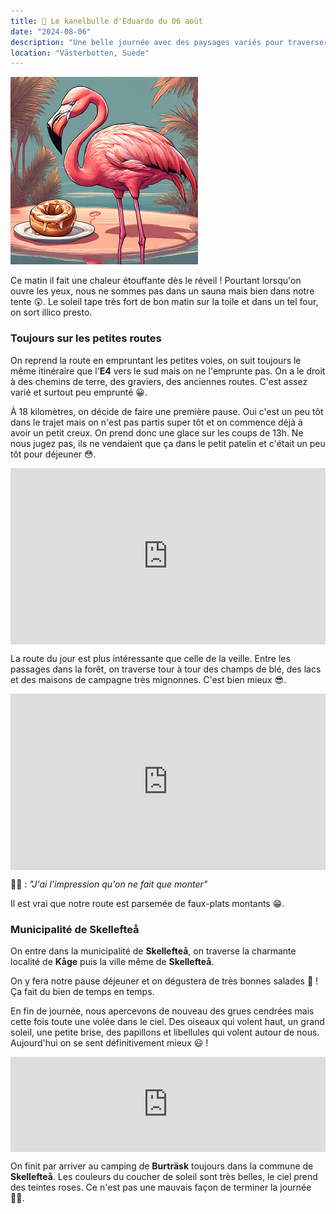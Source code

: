```yaml
---
title: 🥮 Le kanelbulle d'Eduardo du 06 août
date: "2024-08-06"
description: "Une belle journée avec des paysages variés pour traverser la municipalité de Skellefteå !"
location: "Västerbotten, Suède"
---
```


![Kanelbullar d'Eduardo](../kanelbullar_eduardo.png)

Ce matin il fait une chaleur étouffante dès le réveil ! Pourtant lorsqu'on ouvre les yeux, nous ne sommes pas dans un sauna mais bien dans notre tente 😲. Le soleil tape très fort de bon matin sur la toile et dans un tel four, on sort illico presto.
 
### Toujours sur les petites routes
On reprend la route en empruntant les petites voies, on suit toujours le même itinéraire que l'**E4** vers le sud mais on ne l'emprunte pas. On a le droit à des chemins de terre, des graviers, des anciennes routes. C'est assez varié et surtout peu emprunté 😀.

À 18 kilomètres, on décide de faire une première pause. Oui c'est un peu tôt dans le trajet mais on n'est pas partis super tôt et on commence déjà à avoir un petit creux. On prend donc une glace sur les coups de 13h. Ne nous jugez pas, ils ne vendaient que ça dans le petit patelin et c'était un peu tôt pour déjeuner 😳.

<div style="width: 100%; height: 0; position: relative; padding-bottom: 56%;"><iframe src="https://giphy.com/embed/HOW1XRB5qaZDLqaSUW" style="top: 0; left: 0; width: 100%; height: 100%; position: absolute; border: 0;" allowfullscreen scrolling="no" allow="encrypted-media;" class="giphy-embed"></iframe></div> 

La route du jour est plus intéressante que celle de la veille. Entre les passages dans la forêt, on traverse tour à tour des
champs de blé, des lacs et des maisons de campagne très mignonnes.
C'est bien mieux 😎.

<div style="width: 100%; height: 0; position: relative; padding-bottom: 56%;"><iframe src="https://giphy.com/embed/xTiTnDu32bJlNhgLp6" style="top: 0; left: 0; width: 100%; height: 100%; position: absolute; border: 0;" allowfullscreen scrolling="no" allow="encrypted-media;" class="giphy-embed"></iframe></div> 

👩🏼 : *"J'ai l'impression qu'on ne fait que monter"*

Il est vrai que notre route est parsemée de faux-plats montants 😁.

### Municipalité de Skellefteå
On entre dans la municipalité de **Skellefteå**, on traverse la charmante localité de **Kåge** puis la ville même de **Skellefteå**.

On y fera notre pause déjeuner et on dégustera de très bonnes salades 🥗 ! Ça fait du bien de temps en temps.

En fin de journée, nous apercevons de nouveau des grues cendrées mais cette fois toute une volée dans le ciel. Des oiseaux qui volent haut, un grand soleil, une petite brise, des papillons et libellules qui volent autour de nous. Aujourd'hui on se sent définitivement mieux  😃 !

<div style="left: 0; width: 100%; height: 152px; position: relative;"><iframe src="https://open.spotify.com/embed/track/6Rqn2GFlmvmV4w9Ala0I1e?utm_source=oembed" style="top: 0; left: 0; width: 100%; height: 100%; position: absolute; border: 0;" allowfullscreen allow="clipboard-write; encrypted-media; fullscreen; picture-in-picture;"></iframe></div>

On finit par arriver au camping de **Burträsk** toujours dans la commune de **Skellefteå**. Les couleurs du coucher de soleil sont très belles, le ciel prend des teintes roses. Ce n'est pas une mauvais façon de terminer la journée 👍🏼.